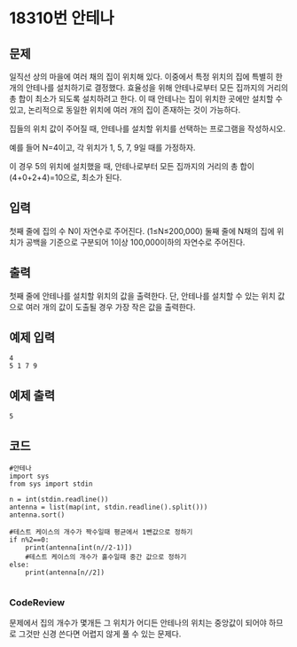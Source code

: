 # 18310번 안테나

## 문제
일직선 상의 마을에 여러 채의 집이 위치해 있다. 이중에서 특정 위치의 집에 특별히 한 개의 안테나를 설치하기로 결정했다. 효율성을 위해 안테나로부터 모든 집까지의 거리의 총 합이 최소가 되도록 설치하려고 한다. 이 때 안테나는 집이 위치한 곳에만 설치할 수 있고, 논리적으로 동일한 위치에 여러 개의 집이 존재하는 것이 가능하다.

집들의 위치 값이 주어질 때, 안테나를 설치할 위치를 선택하는 프로그램을 작성하시오.

예를 들어 N=4이고, 각 위치가 1, 5, 7, 9일 때를 가정하자.



이 경우 5의 위치에 설치했을 때, 안테나로부터 모든 집까지의 거리의 총 합이 (4+0+2+4)=10으로, 최소가 된다.

## 입력
첫째 줄에 집의 수 N이 자연수로 주어진다. (1≤N≤200,000) 둘째 줄에 N채의 집에 위치가 공백을 기준으로 구분되어 1이상 100,000이하의 자연수로 주어진다.

## 출력
첫째 줄에 안테나를 설치할 위치의 값을 출력한다. 단, 안테나를 설치할 수 있는 위치 값으로 여러 개의 값이 도출될 경우 가장 작은 값을 출력한다.

## 예제 입력
```
4
5 1 7 9
```
## 예제 출력
```
5
```

## 코드
```
#안테나
import sys
from sys import stdin

n = int(stdin.readline())
antenna = list(map(int, stdin.readline().split()))
antenna.sort()

#테스트 케이스의 개수가 짝수일때 평균에서 1뺀값으로 정하기
if n%2==0:
    print(antenna[int(n//2-1)])
    #테스트 케이스의 개수가 홀수일때 중간 값으로 정하기
else:
    print(antenna[n//2])


```

### CodeReview
문제에서 집의 개수가 몇개든 그 위치가 어디든 안테나의 위치는
중앙값이 되어야 하므로 그것만 신경 쓴다면 어렵지 않게 
풀 수 있는 문제다. 
